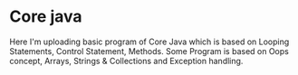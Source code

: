 # Core java
Here I'm uploading basic program of Core Java which is based on Looping Statements, Control Statement, Methods. Some Program is based on Oops concept, Arrays, Strings
& Collections and Exception handling.
